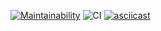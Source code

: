 [![Maintainability](https://api.codeclimate.com/v1/badges/9686b8e2bfff7b148e41/maintainability)](https://codeclimate.com/github/d1-k11/frontend-project-lvl1/maintainability)
![CI](https://github.com/d1-k11/frontend-project-lvl1/workflows/CI/badge.svg)
[![asciicast](https://asciinema.org/a/QhdkLL5biTnymm3eeQ7YCBwQu.svg)](https://asciinema.org/a/QhdkLL5biTnymm3eeQ7YCBwQu)
